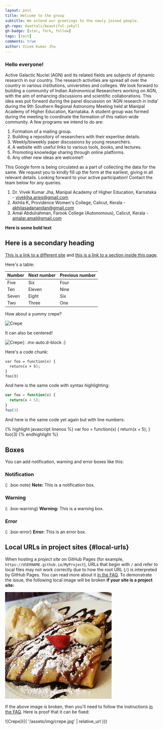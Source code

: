 ```yaml
---
layout: post
title: Welcome to the group
subtitle: We extend our greetings to the newly joined people.
gh-repo: daattali/beautiful-jekyll
gh-badge: [star, fork, follow]
tags: [test]
comments: true
author: Vivek Kumar Jha
---
```


### Hello everyone!

Active Galactic Nuclei (AGN) and its related fields are subjects of dynamic research in our country. The research activities are spread all over the country in various institutions, universities and colleges.  We look forward to building a community of Indian Astronomical Researchers working on AGN, with the aim of enhancing discussions and scientific collaborations. This idea was put forward during the panel discussion on 'AGN research in India' during the 9th Southern Regional Astronomy Meeting held at Manipal Academy of Higher Education, Karnataka. A student group was formed during the meeting to coordinate the formation of this nation-wide community.
A few programs we intend to do are:

1. Formation of a mailing group.
2.  Building a repository of researchers with their expertise details.
3. Weekly/biweekly paper discussions by young researchers.
4. A website with useful links to various tools, books, and lectures.
5. Promoting knowledge sharing through online platforms.  
6. Any other new ideas are welcome!!

This Google form is being circulated as a part of collecting the data for the same. We request you to kindly fill up the form at the earliest, giving in all relevant details. Looking forward to your active participation!
Contact the team below for any queries.

1. Dr. Vivek Kumar Jha, Manipal Academy of Higher Education, Karnataka - vivekjha.aries@gmail.com
2. Akhila K, Providence Women's College, Calicut, Kerala -  akhilasadanandan@gmail.com
3. Amal Abdulrahman, Farook College (Autonomous), Calicut, Kerala - amalar.amal@gmail.com


**Here is some bold text**

## Here is a secondary heading

[This is a link to a different site](https://deanattali.com/) and [this is a link to a section inside this page](#local-urls).

Here's a table:

| Number | Next number | Previous number |
| :------ |:--- | :--- |
| Five | Six | Four |
| Ten | Eleven | Nine |
| Seven | Eight | Six |
| Two | Three | One |

How about a yummy crepe?

![Crepe](https://beautifuljekyll.com/assets/img/crepe.jpg)

It can also be centered!

![Crepe](https://beautifuljekyll.com/assets/img/crepe.jpg){: .mx-auto.d-block :}

Here's a code chunk:

~~~
var foo = function(x) {
  return(x + 5);
}
foo(3)
~~~

And here is the same code with syntax highlighting:

```javascript
var foo = function(x) {
  return(x + 5);
}
foo(3)
```

And here is the same code yet again but with line numbers:

{% highlight javascript linenos %}
var foo = function(x) {
  return(x + 5);
}
foo(3)
{% endhighlight %}

## Boxes
You can add notification, warning and error boxes like this:

### Notification

{: .box-note}
**Note:** This is a notification box.

### Warning

{: .box-warning}
**Warning:** This is a warning box.

### Error

{: .box-error}
**Error:** This is an error box.

## Local URLs in project sites {#local-urls}

When hosting a *project site* on GitHub Pages (for example, `https://USERNAME.github.io/MyProject`), URLs that begin with `/` and refer to local files may not work correctly due to how the root URL (`/`) is interpreted by GitHub Pages. You can read more about it [in the FAQ](https://beautifuljekyll.com/faq/#links-in-project-page). To demonstrate the issue, the following local image will be broken **if your site is a project site:**

![Crepe](/assets/img/crepe.jpg)

If the above image is broken, then you'll need to follow the instructions [in the FAQ](https://beautifuljekyll.com/faq/#links-in-project-page). Here is proof that it can be fixed:

![Crepe]({{ '/assets/img/crepe.jpg' | relative_url }})
